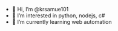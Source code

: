 - 👋 Hi, I’m @krsamue101
- 👀 I’m interested in  python, nodejs, c#
- 🌱 I’m currently learning web automation

<!---
krsamue101/krsamue101 is a ✨ special ✨ repository because its `README.md` (this file) appears on your GitHub profile.
You can click the Preview link to take a look at your changes.
--->
